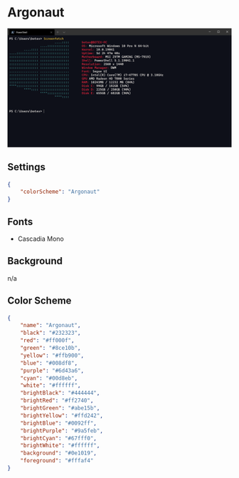 # Argonaut

![Argonaut](images/Argonaut.png)

## Settings

```json
{
    "colorScheme": "Argonaut"
}
```

## Fonts

- Cascadia Mono

## Background

n/a

## Color Scheme

```json
{
    "name": "Argonaut",
    "black": "#232323",
    "red": "#ff000f",
    "green": "#8ce10b",
    "yellow": "#ffb900",
    "blue": "#008df8",
    "purple": "#6d43a6",
    "cyan": "#00d8eb",
    "white": "#ffffff",
    "brightBlack": "#444444",
    "brightRed": "#ff2740",
    "brightGreen": "#abe15b",
    "brightYellow": "#ffd242",
    "brightBlue": "#0092ff",
    "brightPurple": "#9a5feb",
    "brightCyan": "#67fff0",
    "brightWhite": "#ffffff",
    "background": "#0e1019",
    "foreground": "#fffaf4"
}
```
